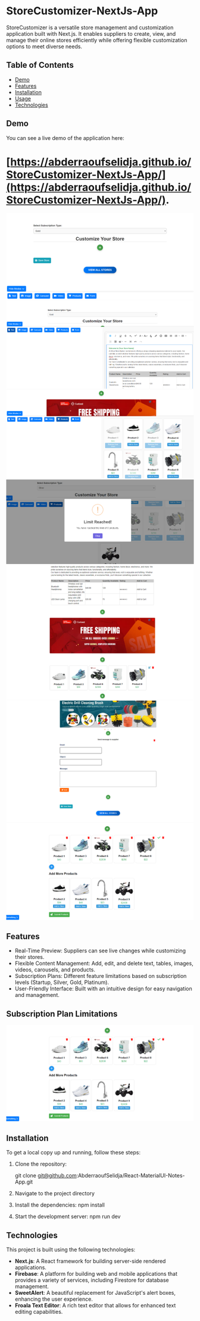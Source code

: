 # StoreCustomizer-NextJs-App

StoreCustomizer is a versatile store management and customization application built with Next.js. It enables suppliers to create, view, and manage their online stores efficiently while offering flexible customization options to meet diverse needs.

## Table of Contents

- [Demo](#demo)
- [Features](#features)
- [Installation](#installation)
- [Usage](#usage)
- [Technologies](#technologies)


## Demo

You can see a live demo of the application here:
 # [https://abderraoufselidja.github.io/StoreCustomizer-NextJs-App/](https://abderraoufselidja.github.io/StoreCustomizer-NextJs-App/).


![Demo Screenshot](./src/imgs/Screenshot1.png)
![Demo Screenshot](./src/imgs/screenshot2.png)
![Demo Screenshot](./src/imgs/Screenshot3.png)
![Demo Screenshot](./src/imgs/Screenshot4.png)
![Demo Screenshot](./src/imgs/Screenshot5.png)
![Demo Screenshot](./src/imgs/Screenshot6.png)
![Demo Screenshot](./src/imgs/Screenshot7.png)

## Features

- Real-Time Preview: Suppliers can see live changes while customizing their stores.
- Flexible Content Management: Add, edit, and delete text, tables, images, videos, carousels, and products.
- Subscription Plans: Different feature limitations based on subscription levels (Startup, Silver, Gold, Platinum).
- User-Friendly Interface: Built with an intuitive design for easy navigation and management.

## Subscription Plan Limitations

![Subscription Plan Limitations](./src/imgs/Screenshot7.png)
## Installation

To get a local copy up and running, follow these steps:

1. Clone the repository:

   git clone git@github.com:AbderraoufSelidja/React-MaterialUI-Notes-App.git

2. Navigate to the project directory

3. Install the dependencies:
    npm install

3. Start the development server:
    npm run dev
    
## Technologies

This project is built using the following technologies:

- **Next.js**: A React framework for building server-side rendered applications.
- **Firebase**: A platform for building web and mobile applications that provides a variety of services, including Firestore for database management.
- **SweetAlert**: A beautiful replacement for JavaScript's alert boxes, enhancing the user experience.
- **Froala Text Editor**: A rich text editor that allows for enhanced text editing capabilities.




